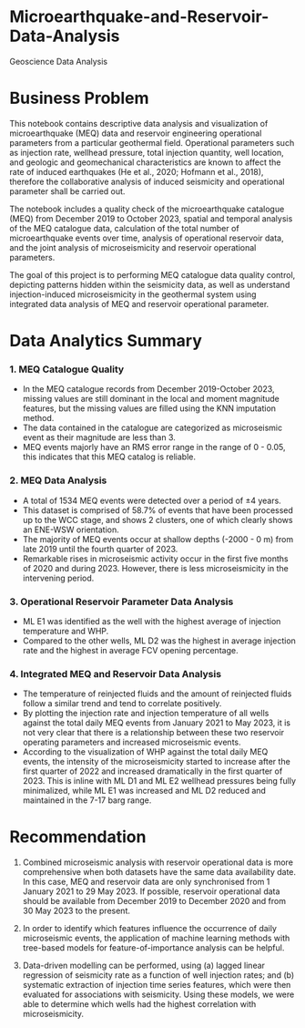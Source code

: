 # Microearthquake-and-Reservoir-Data-Analysis
Geoscience Data Analysis 

# Business Problem
This notebook contains descriptive data analysis and visualization of microearthquake (MEQ) data and reservoir engineering operational parameters from a particular geothermal field. Operational parameters such as injection rate, wellhead pressure, total injection quantity, well location, and geologic and geomechanical characteristics are known to affect the rate of induced earthquakes (He et al., 2020; Hofmann et al., 2018), therefore the collaborative analysis of induced seismicity and operational parameter shall be carried out.

The notebook includes a quality check of the microearthquake catalogue (MEQ) from December 2019 to October 2023, spatial and temporal analysis of the MEQ catalogue data, calculation of the total number of microearthquake events over time, analysis of operational reservoir data, and the joint analysis of microseismicity and reservoir operational parameters.

The goal of this project is to performing MEQ catalogue data quality control, depicting patterns hidden within the seismicity data, as well as understand injection-induced microseismicity in the geothermal system using integrated data analysis of MEQ and reservoir operational parameter.

# Data Analytics Summary
### 1. MEQ Catalogue Quality ###
   - In the MEQ catalogue records from December 2019-October 2023, missing values are still dominant in the local and moment magnitude features, but the missing values are filled using the KNN imputation method.  
   - The data contained in the catalogue are categorized as microseismic event as their magnitude are less than 3.
   - MEQ events majorly have an RMS error range in the range of 0 - 0.05, this indicates that this MEQ catalog is reliable.
   
### 2. MEQ Data Analysis ###
   - A total of 1534 MEQ events were detected over a period of ±4 years.  
   - This dataset is comprised of 58.7% of events that have been processed up to the WCC stage, and shows 2 clusters, one of which clearly shows an ENE-WSW orientation.
   - The majority of MEQ events occur at shallow depths (-2000 - 0 m) from late 2019 until the fourth quarter of 2023.
   - Remarkable rises in microseismic activity occur in the first five months of 2020 and during 2023. However, there is less microseismicity in the intervening period.
   
### 3. Operational Reservoir Parameter Data Analysis ###
   - ML E1 was identified as the well with the highest average of injection temperature and WHP.
   - Compared to the other wells, ML D2 was the highest in average injection rate and the highest in average FCV opening percentage.
   
### 4. Integrated MEQ and Reservoir Data Analysis ###
   - The temperature of reinjected fluids and the amount of reinjected fluids follow a similar trend and tend to correlate positively.
   - By plotting the injection rate and injection temperature of all wells against the total daily MEQ events from January 2021 to May 2023, it is not very clear that there is a relationship between these two reservoir operating parameters and increased microseismic events.
   - According to the visualization of WHP against the total daily MEQ events, the intensity of the microseismicity started to increase after the first quarter of 2022 and increased dramatically in the first quarter of 2023. This is inline with ML D1 and ML E2 wellhead pressures being fully minimalized, while ML E1 was increased and ML D2 reduced and maintained in the 7-17 barg range.

# Recommendation
   1. Combined microseismic analysis with reservoir operational data is more comprehensive when both datasets have the same data availability date. In this case, MEQ and reservoir data are only synchronised from 1 January 2021 to 29 May 2023. If possible, reservoir operational data should be available from December 2019 to December 2020 and from 30 May 2023 to the present.

   2. In order to identify which features influence the occurrence of daily microseismic events, the application of machine learning methods with tree-based models for feature-of-importance analysis can be helpful.
   
   3. Data-driven modelling can be performed, using (a) lagged linear regression of seismicity rate as a function of well injection rates; and (b) systematic extraction of injection time series features, which were then evaluated for associations with seismicity. Using these models, we were able to determine which wells had the highest correlation with microseismicity.
